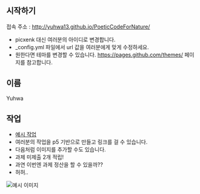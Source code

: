 ## 시작하기

접속 주소 : <http://yuhwa13.github.io/PoeticCodeForNature/>
 * picxenk 대신 여러분의 아이디로 변경합니다.
 * \_config.yml 파일에서 url 값을 여러분에게 맞게 수정하세요.
 * 원한다면 테마를 변경할 수 있습니다. <https://pages.github.com/themes/> 페이지를 참고합니다.


## 이름
Yuhwa

## 작업
 * [예시 작업](./example/)
 * 여러분의 작업을 p5 기반으로 만들고 링크를 걸 수 있습니다.
 * 다음처럼 이미지를 추가할 수도 있습니다.
 * 과제 미제출 2개 적립!
 * 과연 이번엔 과제 정산을 할 수 있을까??
 * 허허..
 
 ![예시 이미지](./example_img.png)
